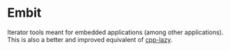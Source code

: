 # Embit
Iterator tools meant for embedded applications (among other applications). This is also a better and improved equivalent of [cpp-lazy](https://github.com/MarcDirven/cpp-lazy).
